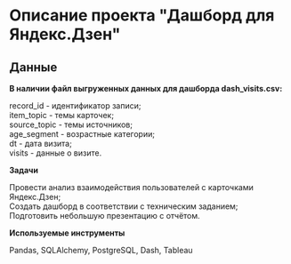 # Описание проекта "Дашборд для Яндекс.Дзен"  
## Данные  

**В наличии файл выгруженных данных для дашборда dash_visits.csv:**  

record_id - идентификатор записи;  
item_topic - темы карточек;  
source_topic - темы источников;  
age_segment - возрастные категории;  
dt - дата визита;  
visits - данные о визите.  

**Задачи**  

Провести анализ взаимодействия пользователей с карточками Яндекс.Дзен;  
Создать дашборд в соответствии с техническим заданием;  
Подготовить небольшую презентацию с отчётом.  

**Используемые инструменты**

Pandas, SQLAlchemy, PostgreSQL, Dash, Tableau
